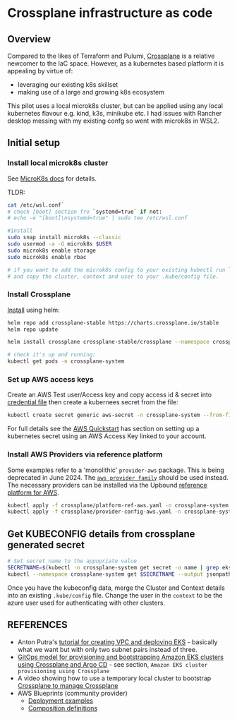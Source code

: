 # Crossplane infrastructure as code #

## Overview ##

Compared to the likes of Terraform and Pulumi, [Crossplane](https://www.crossplane.io/) is a relative newcomer to the IaC space. However, as a kubernetes based platform it is appealing by virtue of:

- leveraging our existing k8s skillset
- making use of a large and growing k8s ecosystem

This pilot uses a local microk8s cluster, but can be applied using any local kubernetes flavour e.g. kind, k3s, minikube etc. I had issues with Rancher desktop messing with my existing confg so went with microk8s in WSL2.


## Initial setup ##

### Install local microk8s cluster ###

See [MicroK8s docs](https://microk8s.io/docs/install-wsl2) for details. 

TLDR:

```bash
cat /etc/wsl.conf` 
# check [boot] section fro `systemd=true` if not:
# echo -e "[boot]\nsystemd=true" | sudo tee /etc/wsl.conf

#install
sudo snap install microk8s --classic
sudo usermod -a -G microk8s $USER
sudo microk8s enable storage
sudo microk8s enable rbac

# if you want to add the microk8s config to your existing kubectl run `sudo microk8s config`
# and copy the cluster, context and user to your .kube/config file.
```

### Install Crossplane ###

[Install](https://docs.crossplane.io/latest/software/install/) using helm:

```bash
helm repo add crossplane-stable https://charts.crossplane.io/stable
helm repo update

helm install crossplane crossplane-stable/crossplane --namespace crossplane-system --create-namespace 

# check it's up and running:
kubectl get pods -n crossplane-system
```

### Set up AWS access keys ###

Create an AWS Test user/Access key and copy access id & secret into [credential file](./aws-credentials.txt) then create a kubernees secret from the file:

```bash
kubectl create secret generic aws-secret -n crossplane-system --from-file=creds=./aws-credentials.txt
```

For full details see the [AWS Quickstart](https://docs.crossplane.io/latest/getting-started/provider-aws/) has section on setting up a kubernetes secret using an AWS Access Key linked to your account.

### Install AWS Providers via reference platform ###

Some examples refer to a 'monolithic' `provider-aws` package. This is being deprecated in June 2024. The [`aws provider family`](https://marketplace.upbound.io/providers/upbound/provider-family-aws) should be used instead. The necessary providers can be installed via the Upbound [reference platform for AWS](https://github.com/upbound/platform-ref-aws).

```bash
kubectl apply -f crossplane/platform-ref-aws.yaml -n crossplane-system
kubectl apply -f crossplane/provider-config-aws.yaml -n crossplane-system
```

## Get KUBECONFIG details from crossplane generated secret ##

```bash
# Set secret name to the appopriate value 
SECRETNAME=$(kubectl -n crossplane-system get secret -o name | grep ekscluster)
kubectl --namespace crossplane-system get $SECRETNAME --output jsonpath="{.data.kubeconfig}" | base64 -d >kubeconfig.txt
```

Once you have the kubeconfig data, merge the Cluster and Context details into an existing `.kube/config` file. Change the user in the `context` to be the azure user used for authenticating with other clusters.

## REFERENCES ##

* Anton Putra's [tutorial for creating VPC and deploying EKS](https://youtu.be/mpfqPXfX6mg?si=VK0LR-SfwYGGs6KO) - basically what we want but with only two subnet pairs instead of three.
* [GitOps model for provisioning and bootstrapping Amazon EKS clusters using Crossplane and Argo CD](https://aws.amazon.com/blogs/containers/gitops-model-for-provisioning-and-bootstrapping-amazon-eks-clusters-using-crossplane-and-argo-cd/) - see section, `Amazon EKS cluster provisioning using Crossplane`
* A video showing how to use a temporary local cluster to bootstrap [Crossplane to manage Crossplane](https://youtu.be/IlaYGgyg06o?si=mXM9p73MyrLCd8gA)
* AWS Blueprints (community provider)
  * [Deployment examples](https://github.com/awslabs/crossplane-on-eks/tree/main/examples/aws-provider/composite-resources/eks)
  * [Composition definitions](https://github.com/awslabs/crossplane-on-eks/blob/main/compositions/aws-provider/eks/)
